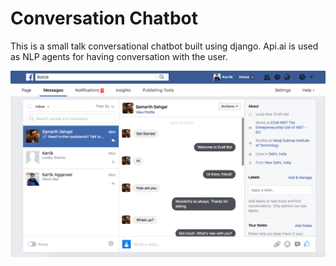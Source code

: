 # Conversation Chatbot
This is a small talk conversational chatbot built using django. Api.ai is used as NLP agents for having conversation with the user.

![alt text](./chatbot2.png)

